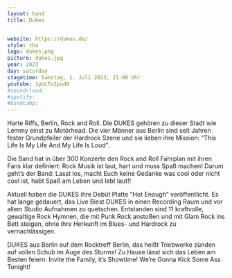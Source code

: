 ```yaml
---
layout: band
title: Dukes


website: https://dukes.de/
style: tba
logo: dukes.png
picture: dukes.jpg
year: 2023
day: saturday
stagetime: Samstag, 1. Juli 2023, 21:00 Uhr
youtube: 1pULTuIpud8
#soundcloud:
#spotify:
#bandcamp:
---
```


Harte Riffs, Berlin, Rock and Roll. Die DUKES gehören zu dieser Stadt wie Lemmy
einst zu Motörhead. Die vier Männer aus Berlin sind seit Jahren fester
Grundpfeiler der Hardrock Szene und sie lieben ihre Mission: “This Life Is My
Life And My Life Is Loud”.

Die Band hat in über 300 Konzerte den Rock and Roll Fahrplan mit ihren Fans klar
definiert: Rock Musik ist laut, hart und muss Spaß machen! Darum geht’s der
Band: Lasst los, macht Euch keine Gedanke was cool oder nicht cool ist, habt
Spaß am Leben und lebt laut!!

Aktuell haben die DUKES ihre Debüt Platte “Hot Enough” veröffentlicht. Es hat
lange gedauert, das Live Biest DUKES in einen Recording Raum und vor allem
Studio Aufnahmen zu quetschen. Entstanden sind 11 kraftvolle, gewaltige Rock
Hymnen, die mit Punk Rock anstoßen und mit Glam Rock ins Bett steigen, ohne
ihre Herkunft im Blues- und Hardrock zu vernachlässigen.

DUKES aus Berlin auf dem Rocktreff Berlin, das heißt Triebwerke zünden auf
vollen Schub im Auge des Sturms! Zu Hause lässt sich das Leben am Besten
feiern: Invite the Family, it’s Showtime! We’re Gonna Kick Some Ass Tonight!
